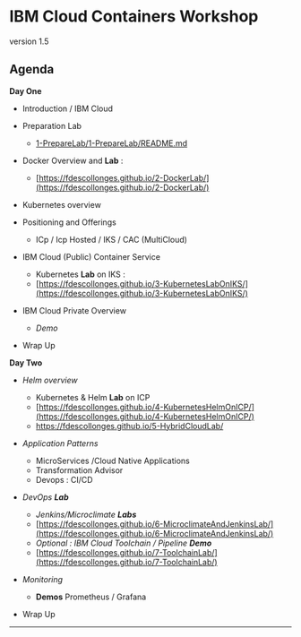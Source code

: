 # IBM Cloud Containers Workshop

version 1.5

## Agenda
**Day One**
+ Introduction / IBM Cloud
+ Preparation Lab
  + [1-PrepareLab/1-PrepareLab/README.md](1-PrepareLab/1-PrepareLab/README.md)
+ Docker Overview and **Lab** :
  + [https://fdescollonges.github.io/2-DockerLab/](https://fdescollonges.github.io/2-DockerLab/)

+ Kubernetes overview

+ Positioning and Offerings
    + ICp / Icp Hosted / IKS / CAC (MultiCloud)

+ IBM Cloud (Public) Container Service
  + Kubernetes **Lab** on IKS :
  + [https://fdescollonges.github.io/3-KubernetesLabOnIKS/](https://fdescollonges.github.io/3-KubernetesLabOnIKS/)
+ IBM Cloud Private Overview
  +   _Demo_
+ Wrap Up

**Day Two**
+ _Helm overview_
  + Kubernetes & Helm **Lab** on ICP
  + [https://fdescollonges.github.io/4-KubernetesHelmOnICP/](https://fdescollonges.github.io/4-KubernetesHelmOnICP/)
  + <https://fdescollonges.github.io/5-HybridCloudLab/>
+ _Application Patterns_
  + MicroServices /Cloud Native Applications
  + Transformation Advisor
  + Devops : CI/CD
+ _DevOps **Lab**_
  + _Jenkins/Microclimate **Labs**_
  + [https://fdescollonges.github.io/6-MicroclimateAndJenkinsLab/](https://fdescollonges.github.io/6-MicroclimateAndJenkinsLab/)
  + _Optional : IBM Cloud Toolchain / Pipeline **Demo**_
  + [https://fdescollonges.github.io/7-ToolchainLab/](https://fdescollonges.github.io/7-ToolchainLab/)

+ _Monitoring_
  + **Demos** Prometheus / Grafana

+ Wrap Up

---
